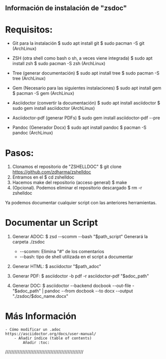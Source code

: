 ## Información de instalación de "zsdoc"

# Requisitos:

- Git para la instalación
    $ sudo apt install git
    $ sudo pacman -S git (ArchLinux)

- ZSH (otra shell como bash o sh, a veces viene integrada)
    $ sudo apt install zsh
    $ sudo pacman -S zsh (ArchLinux)

- Tree (generar documentación)
    $ sudo apt install tree
    $ sudo pacman -S tree (ArchLinux)

- Gem (Necesario para las siguientes instalaciones)
    $ sudo apt install gem
    $ pacman -S gem (ArchLinux)

- Asciidoctor (convertir la documentación)
    $ sudo apt install asciidoctor
    $ sudo gem install asciidoctor (ArchLinux)

- Asciidoctor-pdf (generar PDFs)
    $ sudo gem install asciidoctor-pdf --pre

- Pandoc (Generador Docx)
    $ sudo apt install pandoc
    $ pacman -S pandoc (ArchLinux)

# Pasos:

1. Clonamos el repositorio de "ZSHELLDOC"
    $ git clone https://github.com/zdharma/zshelldoc
2. Entramos en el
    $ cd zshelldoc
3. Hacemos make del repositorio (acceso general)
    $ make
4. (Opcional). Podemos eliminar el repositorio descargado
    $ rm -r zshelldoc

Ya podemos documentar cualquier script con las anteriores herramientas.

# Documentar un Script

1. Generar ADOC: 
    $ zsd --scomm --bash "$path_script"
    Generará la carpeta ./zsdoc
    - --scomm: Elimina "#" de los comentarios
    - --bash: tipo de shell utilizada en el script a documentar

2. Generar HTML:
    $ asciidoctor "$path_adoc"

3. Generar PDF:
    $ asciidoctor -b pdf -r asciidoctor-pdf "$adoc_path"

4. Generar DOC:
    $ asciidoctor --backend docbook --out-file - "$adoc_path" | pandoc --from docbook --to docx --output "./zsdoc/$doc_name.docx"

# Más Información

    - Cómo modificar un .adoc
    https://asciidoctor.org/docs/user-manual/
        - Añadir índice (table of contents)
            Añadir :toc:

//////////////////////////////////////////////////